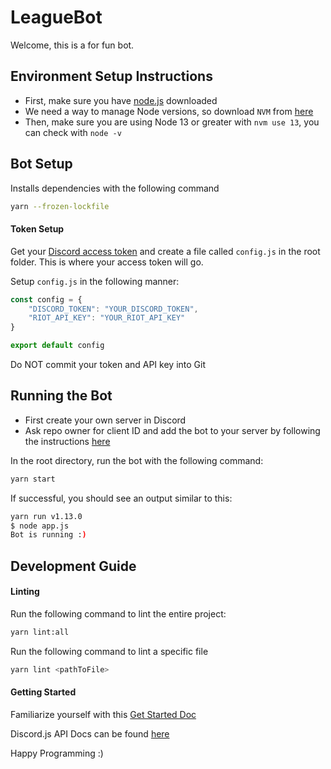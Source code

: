 # LeagueBot

Welcome, this is a for fun bot.

## Environment Setup Instructions
- First, make sure you have [node.js](https://nodejs.org/en/) downloaded
- We need a way to manage Node versions, so download `NVM` from [here](https://github.com/nvm-sh/nvm)
- Then, make sure you are using Node 13 or greater with `nvm use 13`, you can check with `node -v`

## Bot Setup
Installs dependencies with the following command
```bash
yarn --frozen-lockfile
```
#### Token Setup
Get your [Discord access token](https://discord.com/developers) and create a file called `config.js` in the root folder. This is where your access token will go.

Setup `config.js` in the following manner:
```js
const config = {
    "DISCORD_TOKEN": "YOUR_DISCORD_TOKEN",
    "RIOT_API_KEY": "YOUR_RIOT_API_KEY"
}

export default config
```

Do NOT commit your token and API key into Git

## Running the Bot
- First create your own server in Discord
- Ask repo owner for client ID and add the bot to your server by following the instructions [here](  https://discordjs.guide/preparations/adding-your-bot-to-servers.html#bot-invite-links)

In the root directory, run the bot with the following command:
```bash
yarn start
```
If successful, you should see an output similar to this:
```bash
yarn run v1.13.0
$ node app.js
Bot is running :)
```

## Development Guide
#### Linting
Run the following command to lint the entire project:
```bash
yarn lint:all
```
Run the following command to lint a specific file
```bash
yarn lint <pathToFile>
```
#### Getting Started
Familiarize yourself with this [Get Started Doc](https://discordjs.guide/creating-your-bot/)

Discord.js API Docs can be found [here](https://discord.js.org/#/docs/main/stable/general/welcome)

Happy Programming :)
